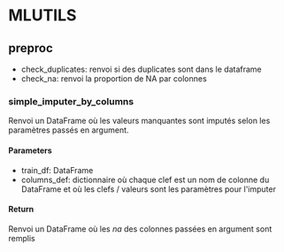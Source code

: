 # MLUTILS

## preproc
- check_duplicates: renvoi si des duplicates sont dans le dataframe
- check_na: renvoi la proportion de NA par colonnes
### simple_imputer_by_columns
Renvoi un DataFrame où les valeurs manquantes sont imputés selon les
paramètres passés en argument.

#### Parameters
- train_df: DataFrame
- columns_def: dictionnaire où chaque clef est un nom de colonne du DataFrame et où
les clefs / valeurs sont les paramètres pour l'imputer

#### Return
Renvoi un DataFrame où les *na* des colonnes passées en argument sont remplis
